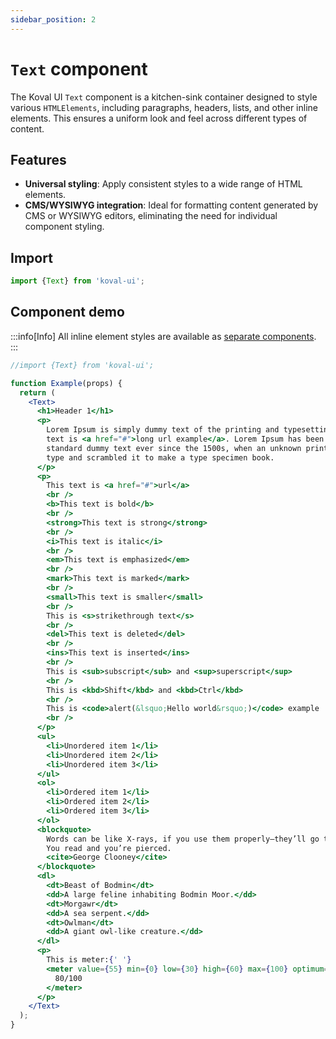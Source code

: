 ```yaml
---
sidebar_position: 2
---
```



# `Text` component

The Koval UI `Text` component is a kitchen-sink container designed to style various `HTMLElements`, including paragraphs, headers, lists, and other inline elements. This ensures a uniform look and feel across different types of content.

## Features

- **Universal styling**: Apply consistent styles to a wide range of HTML elements.
- **CMS/WYSIWYG integration**: Ideal for formatting content generated by CMS or WYSIWYG editors, eliminating the need for individual component styling.

## Import

```typescript
import {Text} from 'koval-ui';
```

## Component demo

:::info[Info]
All inline element styles are available as [separate components](/docs/typography/components#inline-elements).
:::

```jsx live
//import {Text} from 'koval-ui';

function Example(props) {
  return (
    <Text>
      <h1>Header 1</h1>
      <p>
        Lorem Ipsum is simply dummy text of the printing and typesetting industry. This
        text is <a href="#">long url example</a>. Lorem Ipsum has been the industry&apos;s
        standard dummy text ever since the 1500s, when an unknown printer took a galley of
        type and scrambled it to make a type specimen book.
      </p>
      <p>
        This text is <a href="#">url</a>
        <br />
        <b>This text is bold</b>
        <br />
        <strong>This text is strong</strong>
        <br />
        <i>This text is italic</i>
        <br />
        <em>This text is emphasized</em>
        <br />
        <mark>This text is marked</mark>
        <br />
        <small>This text is smaller</small>
        <br />
        This is <s>strikethrough text</s>
        <br />
        <del>This text is deleted</del>
        <br />
        <ins>This text is inserted</ins>
        <br />
        This is <sub>subscript</sub> and <sup>superscript</sup>
        <br />
        This is <kbd>Shift</kbd> and <kbd>Ctrl</kbd>
        <br />
        This is <code>alert(&lsquo;Hello world&rsquo;)</code> example
        <br />
      </p>
      <ul>
        <li>Unordered item 1</li>
        <li>Unordered item 2</li>
        <li>Unordered item 3</li>
      </ul>
      <ol>
        <li>Ordered item 1</li>
        <li>Ordered item 2</li>
        <li>Ordered item 3</li>
      </ol>
      <blockquote>
        Words can be like X-rays, if you use them properly—they’ll go through anything.
        You read and you’re pierced.
        <cite>George Clooney</cite>
      </blockquote>
      <dl>
        <dt>Beast of Bodmin</dt>
        <dd>A large feline inhabiting Bodmin Moor.</dd>
        <dt>Morgawr</dt>
        <dd>A sea serpent.</dd>
        <dt>Owlman</dt>
        <dd>A giant owl-like creature.</dd>
      </dl>
      <p>
        This is meter:{' '}
        <meter value={55} min={0} low={30} high={60} max={100} optimum={50}>
          80/100
        </meter>
      </p>
    </Text>
  );
}
```

